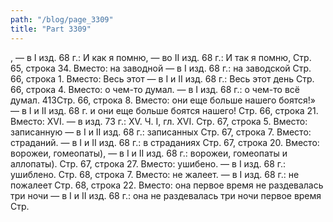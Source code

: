 ```yaml
---
path: "/blog/page_3309"
title: "Part 3309"
---
```


, — в I изд. 68 г.: И как я помню, — во II изд. 68 г.: И так я помню,
Стр. 65, строка 34.
Вместо: на заводной — в I изд. 68 г.: на заводской
Стр. 66, строка 1.
Вместо: Весь этот — в I и II изд. 68 г.: Весь этот день
Стр. 66, строка 4.
Вместо: о чем-то думал. — в I изд. 68 г.: о чем-то всё думал.
413Стр. 66, строка 8.
Вместо: они еще больше нашего боятся!» — в I и II изд. 68 г. и они еще больше боятся нашего!
Стр. 66, строка 21.
Вместо: XVI. — в изд. 73 г.: XV.
Ч. I, гл. XVI.
Стр. 67, строка 5.
Вместо: записанную — в I и II изд. 68 г.: записанных
Стр. 67, строка 7.
Вместо: страданий. — в I и II изд. 68 г.: в страданиях
Стр. 67, строка 20.
Вместо: ворожеи, гомеопаты), — в I и II изд. 68 г.: ворожеи, гомеопаты и аллопаты).
Стр. 67, строка 27.
Вместо: ушибено. — в I изд. 68 г.: ушиблено.
Стр. 68, строка 7.
Вместо: не жалеет. — в I изд. 68 г.: не пожалеет
Стр. 68, строка 22.
Вместо: она первое время не раздевалась три ночи — в I и II изд. 68 г.: она не раздевалась три ночи первое время
Стр.

